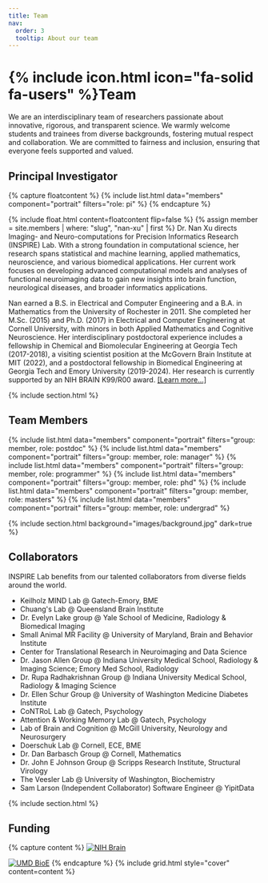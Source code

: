 ```yaml
---
title: Team
nav:
  order: 3
  tooltip: About our team
---
```

# {% include icon.html icon="fa-solid fa-users" %}Team
We are an interdisciplinary team of researchers passionate about innovative, rigorous, and transparent science. We warmly welcome students and trainees from diverse backgrounds, fostering mutual respect and collaboration. We are committed to fairness and inclusion, ensuring that everyone feels supported and valued.

## Principal Investigator
{% capture floatcontent %}
{% include list.html data="members" component="portrait" filters="role: pi" %}
{% endcapture %}

{% include float.html content=floatcontent flip=false %}
{% assign member = site.members | where: "slug", "nan-xu" | first %}
Dr. Nan Xu directs Imaging- and Neuro-computations for Precision Informatics Research (INSPIRE) Lab. With a strong foundation in computational science, her research spans statistical and machine learning, applied mathematics, neuroscience, and various biomedical applications. Her current work focuses on developing advanced computational models and analyses of functional neuroimaging data to gain new insights into brain function, neurological diseases, and broader informatics applications.

Nan earned a B.S. in Electrical and Computer Engineering and a B.A. in Mathematics from the University of Rochester in 2011. She completed her M.Sc. (2015) and Ph.D. (2017) in Electrical and Computer Engineering at Cornell University, with minors in both Applied Mathematics and Cognitive Neuroscience. Her interdisciplinary postdoctoral experience includes a fellowship in Chemical and Biomolecular Engineering at Georgia Tech (2017-2018), a visiting scientist position at the McGovern Brain Institute at MIT (2022), and a postdoctoral fellowship in Biomedical Engineering at Georgia Tech and Emory University (2019-2024). Her research is currently supported by an NIH BRAIN K99/R00 award. <a href="/members/nan-xu.html">[Learn more...]</a>

{% include section.html %}
## Team Members
{% include list.html data="members" component="portrait" filters="group: member, role: postdoc" %}
{% include list.html data="members" component="portrait" filters="group: member, role: manager" %}
{% include list.html data="members" component="portrait" filters="group: member, role: programmer" %}
{% include list.html data="members" component="portrait" filters="group: member, role: phd" %}
{% include list.html data="members" component="portrait" filters="group: member, role: masters" %}
{% include list.html data="members" component="portrait" filters="group: member, role: undergrad" %}

{% include section.html background="images/background.jpg" dark=true %}
## Collaborators
INSPIRE Lab benefits from our talented collaborators from diverse fields around the world.
- Keilholz MIND Lab @ Gatech-Emory, BME
- Chuang's Lab @ Queensland Brain Institute
- Dr. Evelyn Lake group @ Yale School of Medicine, Radiology & Biomedical Imaging
- Small Animal MR Facility @ University of Maryland, Brain and Behavior Institute
- Center for Translational Research in Neuroimaging and Data Science
- Dr. Jason Allen Group @ Indiana University Medical School, Radiology & Imaging Science; Emory Med School, Radiology
- Dr. Rupa Radhakrishnan Group @ Indiana University Medical School, Radiology & Imaging Science
- Dr. Ellen Schur Group @ University of Washington Medicine Diabetes Institute 
- CoNTRoL Lab @ Gatech, Psychology
- Attention & Working Memory Lab @ Gatech, Psychology
- Lab of Brain and Cognition @ McGill University, Neurology and Neurosurgery
- Doerschuk Lab @ Cornell, ECE, BME
- Dr. Dan Barbasch Group @ Cornell, Mathematics
- Dr. John E Johnson Group @ Scripps Research Institute, Structural Virology
- The Veesler Lab @ University of Washington, Biochemistry 
- Sam Larson (Independent Collaborator) Software Engineer @ YipitData

{% include section.html %}


## Funding
{% capture content %}
[![NIH Brain](/images/funders/nih-brain2.jpeg)](https://braininitiative.nih.gov/)

[![UMD BioE](/images/funders/umd-bioe.png)](https://bioe.umd.edu/)
{% endcapture %}
{% include grid.html style="cover" content=content %}
